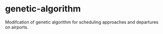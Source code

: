 # genetic-algorithm
Modifcation of genetic algorithm for scheduling approaches and departures on airports.
